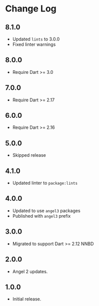 # Change Log

## 8.1.0

* Updated `lints` to 3.0.0
* Fixed linter warnings

## 8.0.0

* Require Dart >= 3.0

## 7.0.0

* Require Dart >= 2.17

## 6.0.0

* Require Dart >= 2.16

## 5.0.0

* Skipped release

## 4.1.0

* Updated linter to `package:lints`

## 4.0.0

* Updated to use `angel3` packages
* Published with `angel3` prefix

## 3.0.0

* Migrated to support Dart >= 2.12 NNBD

## 2.0.0

* Angel 2 updates.

## 1.0.0

* Initial release.
